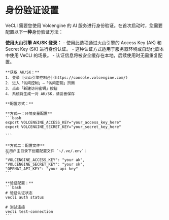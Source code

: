 # 身份验证设置

VeCLI 需要您使用 Volcengine 的 AI 服务进行身份验证。在首次启动时，您需要配置以下**一种**身份验证方法：

**使用火山引擎 AK/SK 登录：**
    - 使用此选项通过火山引擎的 Access Key (AK) 和 Secret Key (SK) 进行身份认证。
    - 这种认证方式适用于服务器环境或自动化脚本中使用 VeCLI 的场景。
    - 认证信息将被安全缓存在本地，后续使用时无需重复配置。

    **获取 AK/SK：**
    1. 登录 [火山引擎控制台](https://console.volcengine.com/)
    2. 进入「访问控制」→「访问密钥」页面
    3. 点击「新建访问密钥」按钮
    4. 系统将生成一对 AK/SK，请妥善保存

    **配置方式：**

    **方式一：环境变量配置**
    ```bash
    export VOLCENGINE_ACCESS_KEY="your_access_key_here"
    export VOLCENGINE_SECRET_KEY="your_secret_key_here"
  
    ```

    **方式二：配置文件**
    在用户主目录下创建配置文件 `~/.ve/.env`：
    ```
    "VOLCENGINE_ACCESS_KEY": "your ak",
    "VOLCENGINE_SECRET_KEY": "your sk",
    "OPENAI_API_KEY": "your api key"
    ```

    **验证配置：**
    ```bash
    # 验证认证状态
    vecli auth status
    
    # 测试连接
    vecli test-connection
    ```


